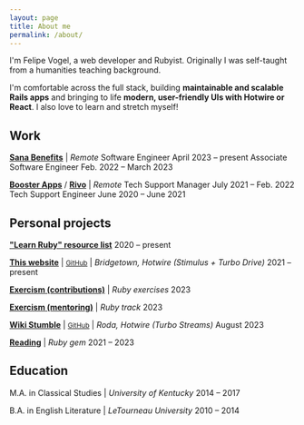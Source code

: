 ```yaml
---
layout: page
title: About me
permalink: /about/
---
```


I'm Felipe Vogel, a web developer and Rubyist. Originally I was self-taught from a humanities teaching background.

I'm comfortable across the full stack, building **maintainable and scalable Rails apps** and bringing to life **modern, user-friendly UIs with Hotwire or React**. I also love to learn and stretch myself!

## Work

[**Sana Benefits**](https://sanabenefits.com/) \| *Remote*
<about-position>Software Engineer <about-date>April 2023 – present</about-date></about-position>
<about-position>Associate Software Engineer <about-date>Feb. 2022 – March 2023</about-date></about-position>

[**Booster Apps**](https://boosterapps.com/) / [**Rivo**](https://www.rivo.io/) \| *Remote*
<about-position>Tech Support Manager <about-date>July 2021 – Feb. 2022</about-date></about-position>
<about-position>Tech Support Engineer <about-date>June 2020 – June 2021</about-date></about-position>

## Personal projects

[**"Learn Ruby" resource list**](https://github.com/fpsvogel/learn-ruby) <about-date>2020 – present</about-date>

[**This website**](https://fpsvogel.com) \| <small>[GitHub](https://github.com/fpsvogel/fpsvogel.com)</small> \| *Bridgetown, Hotwire (Stimulus + Turbo Drive)* <about-date>2021 – present</about-date>

[**Exercism (contributions)**](https://github.com/exercism/ruby/pulls?q=author:fpsvogel) \| *Ruby exercises* <about-date>2023</about-date>

[**Exercism (mentoring)**](https://exercism.org/profiles/fps-vogel/testimonials) \| *Ruby track* <about-date>2023</about-date>

[**Wiki Stumble**](https://wikistumble.com/) \| <small>[GitHub](https://github.com/fpsvogel/wikistumble)</small> \| *Roda, Hotwire (Turbo Streams)* <about-date>August 2023</about-date>

[**Reading**](https://github.com/fpsvogel/reading) \| *Ruby gem* <about-date>2021 – 2023</about-date>

## Education

M.A. in Classical Studies \| *University of Kentucky* <about-date>2014 – 2017</about-date>

B.A. in English Literature \| *LeTourneau University* <about-date>2010 – 2014</about-date>
